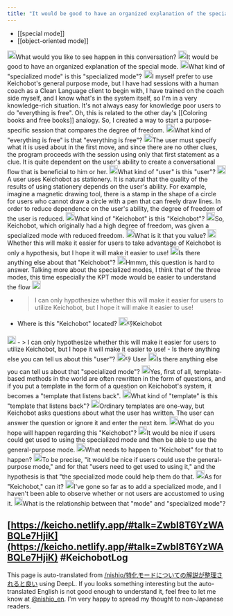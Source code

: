 ```yaml
---
title: "It would be good to have an organized explanation of the special mode."
---
```


- [[special mode]]
- [[object-oriented mode]]

<img src='https://scrapbox.io/api/pages/nishio/kei/icon' alt='/nishio/kei.icon' height="19.5"/>What would you like to see happen in this conversation?
<img src='https://scrapbox.io/api/pages/nishio/human/icon' alt='/nishio/human.icon' height="19.5"/>It would be good to have an organized explanation of the special mode.
<img src='https://scrapbox.io/api/pages/nishio/kei/icon' alt='/nishio/kei.icon' height="19.5"/>What kind of "specialized mode" is this "specialized mode"?
<img src='https://scrapbox.io/api/pages/nishio/human/icon' alt='/nishio/human.icon' height="19.5"/>I myself prefer to use Keichobot's general purpose mode, but I have had sessions with a human coach as a Clean Language client to begin with, I have trained on the coach side myself, and I know what's in the system itself, so I'm in a very knowledge-rich situation. It's not always easy for knowledge poor users to do "everything is free". Oh, this is related to the other day's [[Coloring books and free books]] analogy. So, I created a way to start a purpose-specific session that compares the degree of freedom.
<img src='https://scrapbox.io/api/pages/nishio/kei/icon' alt='/nishio/kei.icon' height="19.5"/>What kind of "everything is free" is that "everything is free"?
<img src='https://scrapbox.io/api/pages/nishio/human/icon' alt='/nishio/human.icon' height="19.5"/>The user must specify what it is used about in the first move, and since there are no other clues, the program proceeds with the session using only that first statement as a clue. It is quite dependent on the user's ability to create a conversational flow that is beneficial to him or her.
<img src='https://scrapbox.io/api/pages/nishio/kei/icon' alt='/nishio/kei.icon' height="19.5"/>What kind of "user" is this "user"?
<img src='https://scrapbox.io/api/pages/nishio/human/icon' alt='/nishio/human.icon' height="19.5"/>A user uses Keichobot as stationery. It is natural that the quality of the results of using stationery depends on the user's ability. For example, imagine a magnetic drawing tool, there is a stamp in the shape of a circle for users who cannot draw a circle with a pen that can freely draw lines. In order to reduce dependence on the user's ability, the degree of freedom of the user is reduced.
<img src='https://scrapbox.io/api/pages/nishio/kei/icon' alt='/nishio/kei.icon' height="19.5"/>What kind of "Keichobot" is this "Keichobot"?
<img src='https://scrapbox.io/api/pages/nishio/human/icon' alt='/nishio/human.icon' height="19.5"/>So, Keichobot, which originally had a high degree of freedom, was given a specialized mode with reduced freedom.
<img src='https://scrapbox.io/api/pages/nishio/kei/icon' alt='/nishio/kei.icon' height="19.5"/>What is it that you value?
<img src='https://scrapbox.io/api/pages/nishio/human/icon' alt='/nishio/human.icon' height="19.5"/>Whether this will make it easier for users to take advantage of Keichobot is only a hypothesis, but I hope it will make it easier to use!
<img src='https://scrapbox.io/api/pages/nishio/kei/icon' alt='/nishio/kei.icon' height="19.5"/>Is there anything else about that "Keichobot"?
<img src='https://scrapbox.io/api/pages/nishio/human/icon' alt='/nishio/human.icon' height="19.5"/>Hmmm, this question is hard to answer. Talking more about the specialized modes, I think that of the three modes, this time especially the KPT mode would be easier to understand the flow
<img src='https://scrapbox.io/api/pages/nishio/kei/icon' alt='/nishio/kei.icon' height="19.5"/>
- >  I can only hypothesize whether this will make it easier for users to utilize Keichobot, but I hope it will make it easier to use!
- Where is this "Keichobot" located?
<img src='https://scrapbox.io/api/pages/nishio/human/icon' alt='/nishio/human.icon' height="19.5"/>👎Keichobot
<img src='https://scrapbox.io/api/pages/nishio/kei/icon' alt='/nishio/kei.icon' height="19.5"/>
- >  I can only hypothesize whether this will make it easier for users to utilize Keichobot, but I hope it will make it easier to use!
- Is there anything else you can tell us about this "user"?
<img src='https://scrapbox.io/api/pages/nishio/human/icon' alt='/nishio/human.icon' height="19.5"/>👎 User
<img src='https://scrapbox.io/api/pages/nishio/kei/icon' alt='/nishio/kei.icon' height="19.5"/>Is there anything else you can tell us about that "specialized mode"?
<img src='https://scrapbox.io/api/pages/nishio/human/icon' alt='/nishio/human.icon' height="19.5"/>Yes, first of all, template-based methods in the world are often rewritten in the form of questions, and if you put a template in the form of a question on Keichobot's system, it becomes a "template that listens back".
<img src='https://scrapbox.io/api/pages/nishio/kei/icon' alt='/nishio/kei.icon' height="19.5"/>What kind of "template" is this "template that listens back"?
<img src='https://scrapbox.io/api/pages/nishio/human/icon' alt='/nishio/human.icon' height="19.5"/>Ordinary templates are one-way, but Keichobot asks questions about what the user has written. The user can answer the question or ignore it and enter the next item.
<img src='https://scrapbox.io/api/pages/nishio/kei/icon' alt='/nishio/kei.icon' height="19.5"/>What do you hope will happen regarding this "Keichobot"?
<img src='https://scrapbox.io/api/pages/nishio/human/icon' alt='/nishio/human.icon' height="19.5"/>It would be nice if users could get used to using the specialized mode and then be able to use the general-purpose mode.
<img src='https://scrapbox.io/api/pages/nishio/kei/icon' alt='/nishio/kei.icon' height="19.5"/>What needs to happen to "Keichobot" for that to happen?
<img src='https://scrapbox.io/api/pages/nishio/human/icon' alt='/nishio/human.icon' height="19.5"/>To be precise, "it would be nice if users could use the general-purpose mode," and for that "users need to get used to using it," and the hypothesis is that "the specialized mode could help them do that.
<img src='https://scrapbox.io/api/pages/nishio/kei/icon' alt='/nishio/kei.icon' height="19.5"/>As for "Keichobot," can it?
<img src='https://scrapbox.io/api/pages/nishio/human/icon' alt='/nishio/human.icon' height="19.5"/>I've gone so far as to add a specialized mode, and I haven't been able to observe whether or not users are accustomed to using it.
<img src='https://scrapbox.io/api/pages/nishio/kei/icon' alt='/nishio/kei.icon' height="19.5"/>What is the relationship between that "mode" and "specialized mode"?

[https://keicho.netlify.app/#talk=ZwbI8T6YzWABQLe7HjiK](https://keicho.netlify.app/#talk=ZwbI8T6YzWABQLe7HjiK)
#KeichobotLog
---
This page is auto-translated from [/nishio/特化モードについての解説が整理されると良い](https://scrapbox.io/nishio/特化モードについての解説が整理されると良い) using DeepL. If you looks something interesting but the auto-translated English is not good enough to understand it, feel free to let me know at [@nishio_en](https://twitter.com/nishio_en). I'm very happy to spread my thought to non-Japanese readers.